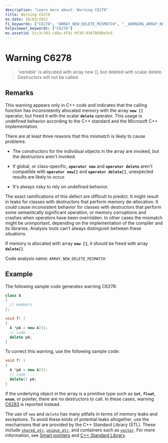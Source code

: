 ```yaml
---
description: "Learn more about: Warning C6278"
title: Warning C6278
ms.date: 10/03/2022
f1_keywords: ["C6278", "ARRAY_NEW_DELETE_MISMATCH", "__WARNING_ARRAY_NEW_DELETE_MISMATCH"]
helpviewer_keywords: ["C6278"]
ms.assetid: 5cc3c393-c48a-4f91-9f38-03d7868be5e5
---
```

# Warning C6278

> '*variable*' is allocated with array new [], but deleted with scalar delete. Destructors will not be called.

## Remarks

This warning appears only in C++ code and indicates that the calling function has inconsistently allocated memory with the array **`new []`** operator, but freed it with the scalar **`delete`** operator. This usage is undefined behavior according to the C++ standard and the Microsoft C++ implementation.

There are at least three reasons that this mismatch is likely to cause problems:

- The constructors for the individual objects in the array are invoked, but the destructors aren't invoked.

- If global, or class-specific, **`operator new`** and **`operator delete`** aren't compatible with **`operator new[]`** and **`operator delete[]`**, unexpected results are likely to occur.

- It's always risky to rely on undefined behavior.

The exact ramifications of this defect are difficult to predict. It might result in leaks for classes with destructors that perform memory de-allocation. It could cause inconsistent behavior for classes with destructors that perform some semantically significant operation, or memory corruptions and crashes when operators have been overridden. In other cases the mismatch might be unimportant, depending on the implementation of the compiler and its libraries. Analysis tools can't always distinguish between these situations.

If memory is allocated with array **`new []`**, it should be freed with array **`delete[]`**.

Code analysis name: `ARRAY_NEW_DELETE_MISMATCH`

## Example

The following sample code generates warning C6278:

```cpp
class A
{
  // members
};

void f( )
{
  A *pA = new A[5];
  // code ...
  delete pA;
}
```

To correct this warning, use the following sample code:

```cpp
void f( )
{
  A *pA = new A[5];
  // code ...
  delete[] pA;
}
```

If the underlying object in the array is a primitive type such as **`int`**, **`float`**, **`enum`**, or pointer, there are no destructors to call. In these cases, warning [C6283](../code-quality/c6283.md) is reported instead.

The use of `new` and `delete` has many pitfalls in terms of memory leaks and exceptions. To avoid these kinds of potential leaks altogether, use the mechanisms that are provided by the C++ Standard Library (STL). These include [`shared_ptr`](../standard-library/shared-ptr-class.md), [`unique_ptr`](../standard-library/unique-ptr-class.md), and containers such as [`vector`](../standard-library/vector.md). For more information, see [Smart pointers](../cpp/smart-pointers-modern-cpp.md) and [C++ Standard Library](../standard-library/cpp-standard-library-reference.md).
